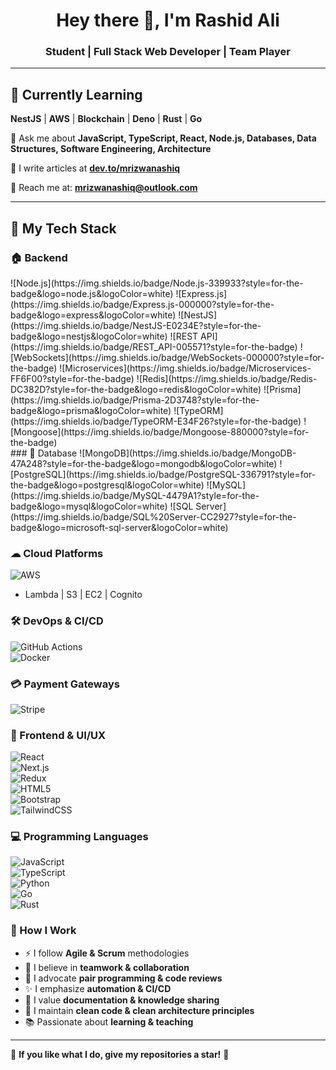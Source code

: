 <h1 align="center">Hey there 👋, I'm Rashid Ali</h1>
<h3 align="center">Student | Full Stack Web Developer | Team Player</h3>

---

## 🌱 Currently Learning  
**NestJS** | **AWS** | **Blockchain** | **Deno** | **Rust** | **Go**  

💬 Ask me about **JavaScript, TypeScript, React, Node.js, Databases, Data Structures, Software Engineering, Architecture**  

👯️️ I write articles at **[dev.to/mrizwanashiq](https://dev.to/mrizwanashiq)**  

📧 Reach me at: **mrizwanashiq@outlook.com**  

---

## 🚀 My Tech Stack  

### 🏠 Backend
<div>
![Node.js](https://img.shields.io/badge/Node.js-339933?style=for-the-badge&logo=node.js&logoColor=white)  
![Express.js](https://img.shields.io/badge/Express.js-000000?style=for-the-badge&logo=express&logoColor=white)  
![NestJS](https://img.shields.io/badge/NestJS-E0234E?style=for-the-badge&logo=nestjs&logoColor=white)  
![REST API](https://img.shields.io/badge/REST_API-005571?style=for-the-badge)  
![WebSockets](https://img.shields.io/badge/WebSockets-000000?style=for-the-badge)  
![Microservices](https://img.shields.io/badge/Microservices-FF6F00?style=for-the-badge)  
![Redis](https://img.shields.io/badge/Redis-DC382D?style=for-the-badge&logo=redis&logoColor=white)  
![Prisma](https://img.shields.io/badge/Prisma-2D3748?style=for-the-badge&logo=prisma&logoColor=white)  
![TypeORM](https://img.shields.io/badge/TypeORM-E34F26?style=for-the-badge)  
![Mongoose](https://img.shields.io/badge/Mongoose-880000?style=for-the-badge)  
  </div>
### 📄 Database  
![MongoDB](https://img.shields.io/badge/MongoDB-47A248?style=for-the-badge&logo=mongodb&logoColor=white)  
![PostgreSQL](https://img.shields.io/badge/PostgreSQL-336791?style=for-the-badge&logo=postgresql&logoColor=white)  
![MySQL](https://img.shields.io/badge/MySQL-4479A1?style=for-the-badge&logo=mysql&logoColor=white)  
![SQL Server](https://img.shields.io/badge/SQL%20Server-CC2927?style=for-the-badge&logo=microsoft-sql-server&logoColor=white)  

### ☁ Cloud Platforms  
![AWS](https://img.shields.io/badge/AWS-FF9900?style=for-the-badge&logo=amazon-aws&logoColor=white)  
- Lambda | S3 | EC2 | Cognito  

### 🛠 DevOps & CI/CD  
![GitHub Actions](https://img.shields.io/badge/GitHub_Actions-2088FF?style=for-the-badge&logo=github-actions&logoColor=white)  
![Docker](https://img.shields.io/badge/Docker-2496ED?style=for-the-badge&logo=docker&logoColor=white)  

### 💳 Payment Gateways  
![Stripe](https://img.shields.io/badge/Stripe-008CDD?style=for-the-badge&logo=stripe&logoColor=white)  

### 🎨 Frontend & UI/UX  
![React](https://img.shields.io/badge/React-61DAFB?style=for-the-badge&logo=react&logoColor=black)  
![Next.js](https://img.shields.io/badge/Next.js-000000?style=for-the-badge&logo=next.js&logoColor=white)  
![Redux](https://img.shields.io/badge/Redux-764ABC?style=for-the-badge&logo=redux&logoColor=white)  
![HTML5](https://img.shields.io/badge/HTML5-E34F26?style=for-the-badge&logo=html5&logoColor=white)  
![Bootstrap](https://img.shields.io/badge/Bootstrap-7952B3?style=for-the-badge&logo=bootstrap&logoColor=white)  
![TailwindCSS](https://img.shields.io/badge/TailwindCSS-38B2AC?style=for-the-badge&logo=tailwind-css&logoColor=white)  

### 💻 Programming Languages  
![JavaScript](https://img.shields.io/badge/JavaScript-F7DF1E?style=for-the-badge&logo=javascript&logoColor=black)  
![TypeScript](https://img.shields.io/badge/TypeScript-007ACC?style=for-the-badge&logo=typescript&logoColor=white)  
![Python](https://img.shields.io/badge/Python-3776AB?style=for-the-badge&logo=python&logoColor=white)  
![Go](https://img.shields.io/badge/Go-00ADD8?style=for-the-badge&logo=go&logoColor=white)  
![Rust](https://img.shields.io/badge/Rust-000000?style=for-the-badge&logo=rust&logoColor=white)  

### 🧪 How I Work  
- ⚡ I follow **Agile & Scrum** methodologies  
- 💪 I believe in **teamwork & collaboration**  
- 🔬 I advocate **pair programming & code reviews**  
- ✨ I emphasize **automation & CI/CD**  
- 📑 I value **documentation & knowledge sharing**  
- 🏢 I maintain **clean code & clean architecture principles**  
- 📚 Passionate about **learning & teaching**  

---


🌟 **If you like what I do, give my repositories a star!** 🚀
